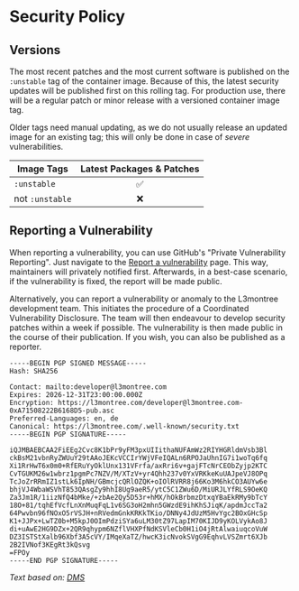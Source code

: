 # Security Policy

## Versions

The most recent patches and the most current software is published on the `:unstable` tag of the container image. Because of this, the latest security updates will be published first on this rolling tag. For production use, there will be a regular patch or minor release with a versioned container image tag. 

Older tags need manual updating, as we do not usually release an updated image for an existing tag; this will only be done in case of _severe_ vulnerabilities.

| Image Tags      | Latest Packages & Patches |
|-----------------|:-------------------------:|
| `:unstable`     | :white_check_mark:        |
| not `:unstable` | :x:                       |


## Reporting a Vulnerability

When reporting a vulnerability, you can use GitHub's "Private Vulnerability Reporting". Just navigate to the [Report a vulnerability](https://github.com/l3montree-dev/devguard-web/security/advisories/new) page. This way, maintainers will privately notified first. Afterwards, in a best-case scenario, if the vulnerability is fixed, the report will be made public.

Alternatively, you can report a vulnerability or anomaly to the L3montree development team. This initiates the procedure of a Coordinated Vulnerability Disclosure. The team will then endeavour to develop security patches within a week if possible. The vulnerability is then made public in the course of their publication. If you wish, you can also be published as a reporter.

```asciiarmor
-----BEGIN PGP SIGNED MESSAGE-----
Hash: SHA256

Contact: mailto:developer@l3montree.com
Expires: 2026-12-31T23:00:00.000Z
Encryption: https://l3montree.com/developer@l3montree.com-0xA71508222B6168D5-pub.asc
Preferred-Languages: en, de
Canonical: https://l3montree.com/.well-known/security.txt
-----BEGIN PGP SIGNATURE-----

iQJMBAEBCAA2FiEEg2Cvc8K1bPr9yFM3pxUIIithaNUFAmWz2RIYHGRldmVsb3Bl
ckBsM21vbnRyZWUuY29tAAoJEKcVCCIrYWjVFeIQALn6RPOJaUhnIG7i1woTq6fq
Xi1RrHwT6x0m0+RfERuYyOklUnx131VFrfa/axRri6v+gajFTcNrCEObZyjp2KTC
CvTGUKM26w1wbrz1pgmPc7NZV/M/XTzV+yr4Qhh237v0YxVRKkeKuUAJpeVJ8OPq
TcJoZrRRmIZ1stLk6IpNH/GBmcjcQRlOZQK+oIOlRVRR8j66Ko3M6hkCO3AUYw6e
bhjVJ4WbaWSVhT853QAsgZy9hhI8Ug9aeR5/ytC5C1ZWu6D/MiURJLYfRLS9OeKQ
Za3Jm1R/1iizNfQ4bMke/+zbAe2Qy5D53r+hMX/hOkBrbmzDtxqYBaEkRMy9bTcY
18O+81/tqhEfVcfLnXnMuqFqL1v6SG3oH2mhn5GWzdE9ihKhSJiqK/apdmJccTa2
64Pwvbn96fNOxO5rVSJH+nRVedmGnkKRKkTKio/DNNy4JdUzM5HvYgc2BOxGHcSp
K1+JJPx+LwTZ0b+M5kpJ0OImPdziSYa6uLM30tZ97LapIM70KIJD9yKOLVykAo8J
di+uAwE2HG9DZx+2QR9qhypm6NZflVHXPfNdKSVleCb0H1iO4jRtAlwaiuqcoVuW
DZ3ISTStXalb96Xbf3A5cVY/IMqeXaTZ/hwcK3icNvokSVgG9EqhvLVSZmrt6XJb
2B2IVNof3KEgRt3kQsvg
=FPOy
-----END PGP SIGNATURE-----
```

*Text based on: [DMS](https://github.com/docker-mailserver/docker-mailserver/blob/master/SECURITY.md)*